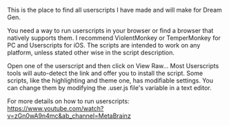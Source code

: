 This is the place to find all userscripts I have made and will make for Dream Gen.

You need a way to run userscripts in your browser or find a browser that natively supports them. I recommend ViolentMonkey or TemperMonkey for PC and Userscripts for iOS. The scripts are intended to work on any platform, unless stated other wise in the script description.

Open one of the userscript and then click on View Raw... Most Userscripts tools will auto-detect the link and offer you to install the script.
Some scripts, like the highlighting and theme one, has modifiable settings. You can change them by modifying the .user.js file's variable in a text editor. 

For more details on how to run userscripts: https://www.youtube.com/watch?v=zGn0wA9n4mc&ab_channel=MetaBrainz
